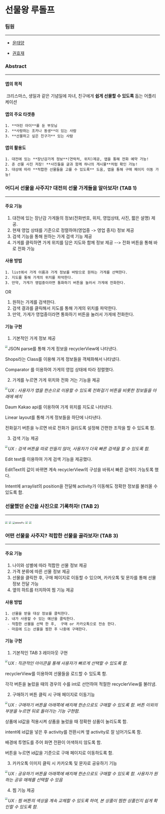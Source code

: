 # 선물왕 루돌프

### 팀원

---

- [윤태양](https://github.com/hotsunchip) 

- [권효재](https://github.com/hyojaeKwon)



### Abstract

---

#### 앱의 목적 

​	크리스마스, 생일과 같은 기념일에 자녀, 친구에게  **쉽게 선물할 수 있도록** 돕는 어플리케이션

#### 앱의 주요 타겟층 

 	1. **어린 아이**를 둔 부모님
 	2. **사랑하는 조카나 동생**이 있는 사람
 	3. **선물하고 싶은 친구가** 있는 사람

#### 앱의 활용도

	1. 대전에 있는 **장난감가게 정보**(연락처, 위치)제공, 앱을 통해 전화 예약 가능!
 	2. 준 선물 사진 저장! **사진들을 글과 함께 하나의 게시물**처럼 확인 가능!
 	3. 대상에 따라 **적합한 선물들을 고를 수 있도록** 도움, 앱을 통해 구매 페이지 이동 가능!  



### 어디서 선물을 사주지? 대전의 선물 가게들을 알아보자! (TAB 1)

---

#### 주요 기능

1. 대전에 있는 장난감 가게들의 정보(전화번호, 위치, 영업상태, 사진, 짧은 설명) 제공.
2. 현재 영업 상태를 기준으로 정렬하여(영업중 -> 영업 중지) 정보 제공
3. 검색 기능을 통해 원하는 가게 검색 기능 제공
4. 가게를 클릭하면 가게 위치를 담은 지도와 함께 정보 제공 --> 전화 버튼을 통해 바로 전화 가능

#### 사용 방법

 	1. list에서 가게 이름과 가게 정보를 바탕으로 원하는 가게를 선택한다.
 	2. 지도를 통해 가게의 위치를 파악한다.
 	3. 만약, 가게가 영업중이라면 통화하기 버튼을 눌러서 가게에 전화한다.

OR

1. 원하는 가게를 검색한다.
2. 검색 결과를 클릭해서 지도를 통해 가게의 위치를 파악한다.
3. 만약, 가게가 영업중이라면 통화하기 버튼을 눌러서 가게에 전화한다.

#### 기능 구현



1. 기본적인 가게 정보 제공

<img src="gifs\2.gif" style="zoom:50%;" align="left"/>

 JSON parse를 통해 가게 정보을 recyclerView에 나타낸다.

 Shops라는 Class를 이용해 가게 정보들을 객체화해서 나타냈다.

 Comparator 를 이용하여 가게의 영업 상태에 따라 정렬했다.



2. 가게를 누르면 가게 위치와 전화 거는 기능을 제공

<img src="gifs\1.gif" style="zoom:50%;" align="left"/> *UX : 사용자가 앱을 한손으로 이용할 수 있도록 전화걸기 버튼을 비롯한 정보들을 아래에 배치*



 Daum Kakao api를 이용하여 가게 위치를 지도로 나타낸다.

 Linear layout를 통해 가게 정보들을 하단에 나타낸다.

 전화걸기 버튼을 누르면 바로 전화가 걸리도록 설정해 간편한 조작을 할 수 있도록 함.



3. 검색 기능 제공

<img src="gifs\search.gif" style="zoom:50%;" align="left"/> *UX : 검색 버튼을 따로 만들지 않아, 사용자가 더욱 빠른 검색을 할 수 있도록 함.*

 Edit text를 이용하여 가게 검색 기능을 제공했다.

 EditText의 값이 바뀌면 계속 recyclerView의 구성을 바꿔서 빠른 검색이 가능토록 했다.

Intent에 arraylist의 position을 전달해 activity가 이동해도 정확한 정보를 불러올 수 있도록 함.



### 선물했던 순간을 사진으로 기록하자! (TAB 2)

---

<img src="gifs\changePicContent.gif" style="zoom:50%; align:left"/>

<img src="gifs\changePicName.gif" style="zoom:50%; align:left"/>

<img src="gifs\deletePic.gif" alt="deletePic" style="zoom:50%; align:left" />

<img src="gifs\inPic.gif" style="zoom:50%; align:left"/>

<img src="gifs\uploadPic.gif" style="zoom:50%; align:left"/>



### 어떤 선물을 사주지? 적합한 선물을 골라보자! (TAB 3)

---

#### 주요 기능

1. 나이와 성별에 따라 적합한 선물 정보 제공
2. 가격 분류에 따른 선물 정보 제공
3. 선물을 클릭한 후, 구매 페이지로 이동할 수 있으며, 카카오톡 및 문자를 통해 선물 정보 전달 가능
4. 옆의 하트를 터치하여 찜 기능 제공

#### 사용 방법

 	1. 선물을 받을 대상 정보를 클릭한다.
 	2. 내가 사용할 수 있는 예산을 클릭한다.
     - 적합한 선물을 선택 한 후,  구매 or 카카오톡으로 전송 한다.
     - 마음에 드는 선물을 찜한 후 나중에 구매한다.

#### 기능 구현

1. 기본적인 TAB 3 레이아웃 구현

<img src="gifs\gift.gif" style="zoom:50%;" align="left"/>*UX : 직관적인 아이콘을 통해 사용자가 빠르게 선택할 수 있도록 함.*

recyclerView를 이용하여 선물들을 로드할 수 있도록 함.

각각 버튼을 눌렀을 때의 경우의 수를 int로 선언하여 적절한 recyclerView를 불러냄.



2. 구매하기 버튼 클릭 시 구매 페이지로 이동기능

<img src="gifs\buyGift.gif" style="zoom:50%;" align="left"/>*UX : 구매하기 버튼을 아래쪽에 배치해  한손으로도 구매할 수 있도록 함. 버튼 이외의 부분을 누르면 뒤로 돌아가는 기능 구현함.*

상품에 id값을 적용시켜 상품을 눌렀을 때 정확한 상품이 눌리도록 함.

intent에 id값을 넣은 후 activity를 전환시켜 옆 activity로 잘 넘어가도록 함.

배경에 투명도를 주어 화면 전환이 어색하지 않도록 함.

버튼을 누르면 id값을 기준으로 구매 페이지로 이동하도록 함. 



3. 카카오톡 이미지 클릭 시 카카오톡 및 문자로 공유하기 기능

<img src="gifs\giftKakao.gif" style="zoom:50%;" align="left"/>*UX : 공유하기 버튼을 아래쪽에 배치해  한손으로도 구매할 수 있도록 함. 사용자가 원하는 공유 매체를 선택할 수 있음*



4. 찜 기능 제공

<img src="gifs\zzim_column.gif" style="zoom:50%;" align="left"/>*UX : 찜 버튼의 색상을 계속 교체할 수 있도록 하여, 본 상품이 찜한 상품인지 쉽게 확인할 수 있도록 함.*


